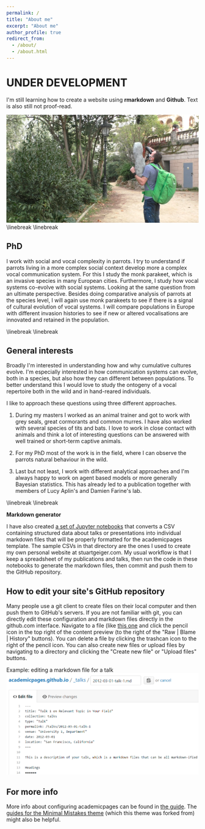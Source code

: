 ```yaml
---
permalink: /
title: "About me"
excerpt: "About me"
author_profile: true
redirect_from: 
  - /about/
  - /about.html
---
```


# UNDER DEVELOPMENT

I'm still learning how to create a website using **rmarkdown** and **Github**. Text is also still not proof-read. 


![](me.png)
\linebreak
\linebreak

## PhD

I work with social and vocal complexity in parrots. I try to understand if parrots living in a more complex social context develop more a complex vocal communication system. For this I study the monk parakeet, which is an invasive species in many European cities. Furthermore, I study how vocal systems co-evolve with social systems. Looking at the same question from an ultimate perspective. Besides doing comparative analysis of parrots at the species level, I will again use monk parakeets to see if there is a signal of cultural evolution of vocal systems. I will compare populations in Europe with different invasion histories to see if new or altered vocalisations are innovated and retained in the population.

\linebreak
\linebreak

## General interests

Broadly I'm interested in understanding how and why cumulative cultures evolve. I'm especially interested in how communication systems can evolve, both in a species, but also how they can different between populations. To better understand this I would love to study the ontogeny of a vocal repertoire both in the wild and in hand-reared individuals. 

I like to approach these questions using three different approaches. 

1. During my masters I worked as an animal trainer and got to work with grey seals, great cormorants and common murres. I have also worked with several species of tits and bats. I love to work in close contact with animals and think a lot of interesting questions can be answered with well trained or short-term captive animals. 

2. For my PhD most of the work is in the field, where I can observe the parrots natural behaviour in the wild. 

3. Last but not least, I work with different analytical approaches and I'm always happy to work on agent based models or more generally Bayesian statistics. This has already led to a publication together with members of Lucy Aplin's and Damien Farine's lab. 

\linebreak
\linebreak

**Markdown generator**

I have also created [a set of Jupyter notebooks](https://github.com/academicpages/academicpages.github.io/tree/master/markdown_generator
) that converts a CSV containing structured data about talks or presentations into individual markdown files that will be properly formatted for the academicpages template. The sample CSVs in that directory are the ones I used to create my own personal website at stuartgeiger.com. My usual workflow is that I keep a spreadsheet of my publications and talks, then run the code in these notebooks to generate the markdown files, then commit and push them to the GitHub repository.

How to edit your site's GitHub repository
------
Many people use a git client to create files on their local computer and then push them to GitHub's servers. If you are not familiar with git, you can directly edit these configuration and markdown files directly in the github.com interface. Navigate to a file (like [this one](https://github.com/academicpages/academicpages.github.io/blob/master/_talks/2012-03-01-talk-1.md) and click the pencil icon in the top right of the content preview (to the right of the "Raw | Blame | History" buttons). You can delete a file by clicking the trashcan icon to the right of the pencil icon. You can also create new files or upload files by navigating to a directory and clicking the "Create new file" or "Upload files" buttons. 

Example: editing a markdown file for a talk
![Editing a markdown file for a talk](/images/editing-talk.png)

For more info
------
More info about configuring academicpages can be found in [the guide](https://academicpages.github.io/markdown/). The [guides for the Minimal Mistakes theme](https://mmistakes.github.io/minimal-mistakes/docs/configuration/) (which this theme was forked from) might also be helpful.
